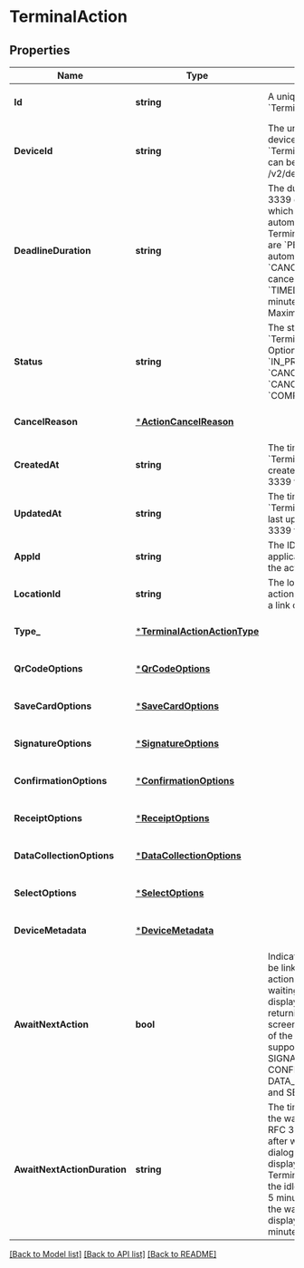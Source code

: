 # TerminalAction

## Properties
Name | Type | Description | Notes
------------ | ------------- | ------------- | -------------
**Id** | **string** | A unique ID for this &#x60;TerminalAction&#x60;. | [optional] [default to null]
**DeviceId** | **string** | The unique Id of the device intended for this &#x60;TerminalAction&#x60;. The Id can be retrieved from /v2/devices api. | [optional] [default to null]
**DeadlineDuration** | **string** | The duration as an RFC 3339 duration, after which the action will be automatically canceled. TerminalActions that are &#x60;PENDING&#x60; will be automatically &#x60;CANCELED&#x60; and have a cancellation reason of &#x60;TIMED_OUT&#x60;  Default: 5 minutes from creation  Maximum: 5 minutes | [optional] [default to null]
**Status** | **string** | The status of the &#x60;TerminalAction&#x60;. Options: &#x60;PENDING&#x60;, &#x60;IN_PROGRESS&#x60;, &#x60;CANCEL_REQUESTED&#x60;, &#x60;CANCELED&#x60;, &#x60;COMPLETED&#x60; | [optional] [default to null]
**CancelReason** | [***ActionCancelReason**](ActionCancelReason.md) |  | [optional] [default to null]
**CreatedAt** | **string** | The time when the &#x60;TerminalAction&#x60; was created as an RFC 3339 timestamp. | [optional] [default to null]
**UpdatedAt** | **string** | The time when the &#x60;TerminalAction&#x60; was last updated as an RFC 3339 timestamp. | [optional] [default to null]
**AppId** | **string** | The ID of the application that created the action. | [optional] [default to null]
**LocationId** | **string** | The location id the action is attached to, if a link can be made. | [optional] [default to null]
**Type_** | [***TerminalActionActionType**](TerminalActionActionType.md) |  | [optional] [default to null]
**QrCodeOptions** | [***QrCodeOptions**](QrCodeOptions.md) |  | [optional] [default to null]
**SaveCardOptions** | [***SaveCardOptions**](SaveCardOptions.md) |  | [optional] [default to null]
**SignatureOptions** | [***SignatureOptions**](SignatureOptions.md) |  | [optional] [default to null]
**ConfirmationOptions** | [***ConfirmationOptions**](ConfirmationOptions.md) |  | [optional] [default to null]
**ReceiptOptions** | [***ReceiptOptions**](ReceiptOptions.md) |  | [optional] [default to null]
**DataCollectionOptions** | [***DataCollectionOptions**](DataCollectionOptions.md) |  | [optional] [default to null]
**SelectOptions** | [***SelectOptions**](SelectOptions.md) |  | [optional] [default to null]
**DeviceMetadata** | [***DeviceMetadata**](DeviceMetadata.md) |  | [optional] [default to null]
**AwaitNextAction** | **bool** | Indicates the action will be linked to another action and requires a waiting dialog to be displayed instead of returning to the idle screen on completion of the action.  Only supported on SIGNATURE, CONFIRMATION, DATA_COLLECTION, and SELECT types. | [optional] [default to null]
**AwaitNextActionDuration** | **string** | The timeout duration of the waiting dialog as an RFC 3339 duration, after which the waiting dialog will no longer be displayed and the Terminal will return to the idle screen.  Default: 5 minutes from when the waiting dialog is displayed  Maximum: 5 minutes | [optional] [default to null]

[[Back to Model list]](../README.md#documentation-for-models) [[Back to API list]](../README.md#documentation-for-api-endpoints) [[Back to README]](../README.md)

